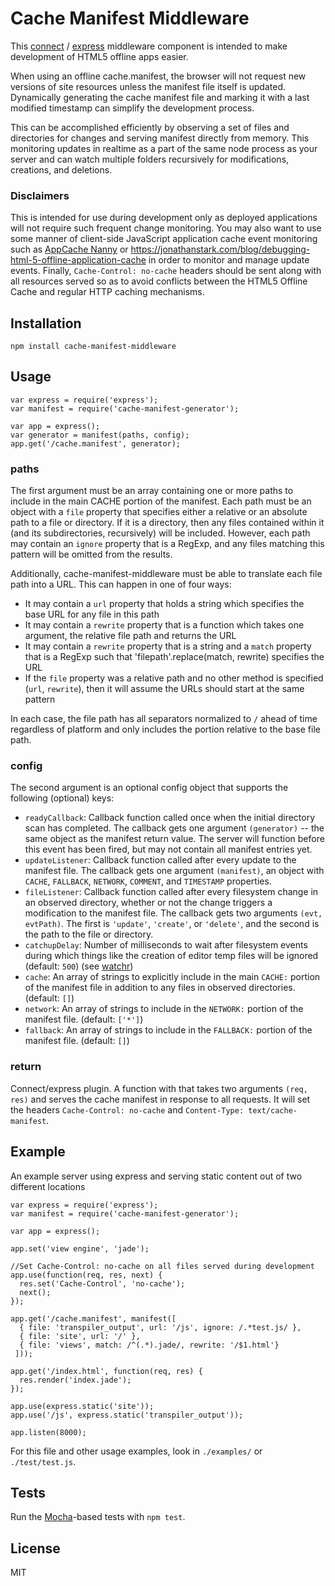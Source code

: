# Cache Manifest Middleware #

This [connect](https://github.com/senchalabs/connect) / [express](http://expressjs.com/) middleware component is intended to make development of HTML5 offline apps easier.

When using an offline cache.manifest, the browser will not request new versions of site resources unless the manifest file itself is updated.
Dynamically generating the cache manifest file and marking it with a last modified timestamp can simplify the development process.

This can be accomplished efficiently by observing a set of files and directories for changes and serving manifest directly from memory.
This monitoring updates in realtime as a part of the same node process as your server and can watch multiple folders recursively for modifications, creations, and deletions.

### Disclaimers ###

This is intended for use during development only as deployed applications will not require such frequent change monitoring.
You may also want to use some manner of client-side JavaScript application cache event monitoring such as [AppCache Nanny](https://github.com/gr2m/appcache-nanny) or <https://jonathanstark.com/blog/debugging-html-5-offline-application-cache> in order to monitor and manage update events.
Finally, `Cache-Control: no-cache` headers should be sent along with all resources served so as to avoid conflicts between the HTML5 Offline Cache and regular HTTP caching mechanisms.

## Installation ##

    npm install cache-manifest-middleware

## Usage ##

    var express = require('express');
    var manifest = require('cache-manifest-generator');

    var app = express();
    var generator = manifest(paths, config);
    app.get('/cache.manifest', generator);

### paths ###

The first argument must be an array containing one or more paths to include in the main CACHE portion of the manifest.
Each path must be an object with a `file` property that specifies either a relative or an absolute path to a file or directory.
If it is a directory, then any files contained within it (and its subdirectories, recursively) will be included.
However, each path may contain an `ignore` property that is a RegExp, and any files matching this pattern will be omitted from the results.

Additionally, cache-manifest-middleware must be able to translate each file path into a URL.
This can happen in one of four ways:

* It may contain a `url` property that holds a string which specifies the base URL for any file in this path
* It may contain a `rewrite` property that is a function which takes one argument, the relative file path and returns the URL
* It may contain a `rewrite` property that is a string and a `match` property that is a RegExp such that 'filepath'.replace(match, rewrite) specifies the URL
* If the `file` property was a relative path and no other method is specified (`url`, `rewrite`), then it will assume the URLs should start at the same pattern

In each case, the file path has all separators normalized to `/` ahead of time regardless of platform and only includes the portion relative to the base file path.

### config ###

The second argument is an optional config object that supports the following (optional) keys:

* `readyCallback`: Callback function called once when the initial directory scan has completed. The callback gets one argument `(generator)` -- the same object as the manifest return value. The server will function before this event has been fired, but may not contain all manifest entries yet.
* `updateListener`: Callback function called after every update to the manifest file. The callback gets one argument `(manifest)`, an object with `CACHE`, `FALLBACK`, `NETWORK`, `COMMENT`, and `TIMESTAMP` properties.
* `fileListener`: Callback function called after every filesystem change in an observed directory, whether or not the change triggers a modification to the manifest file. The callback gets two arguments `(evt, evtPath)`. The first is `'update'`, `'create'`, or `'delete'`, and the second is the path to the file or directory.
* `catchupDelay`: Number of milliseconds to wait after filesystem events during which things like the creation of editor temp files will be ignored (default: `500`) (see [watchr](https://github.com/bevry/watchr))
* `cache`: An array of strings to explicitly include in the main `CACHE:` portion of the manifest file in addition to any files in observed directories. (default: `[]`)
* `network`: An array of strings to include in the `NETWORK:` portion of the manifest file. (default: `['*']`)
* `fallback`: An array of strings to include in the `FALLBACK:` portion of the manifest file. (default: `[]`)

### return ###

Connect/express plugin. A function with that takes two arguments `(req, res)` and serves the cache manifest in response to all requests.
It will set the headers `Cache-Control: no-cache` and `Content-Type: text/cache-manifest`.

## Example ##

An example server using express and serving static content out of two different locations

    var express = require('express');
    var manifest = require('cache-manifest-generator');

    var app = express();

    app.set('view engine', 'jade');

    //Set Cache-Control: no-cache on all files served during development
    app.use(function(req, res, next) {
      res.set('Cache-Control', 'no-cache');
      next();
    });

    app.get('/cache.manifest', manifest([
      { file: 'transpiler_output', url: '/js', ignore: /.*test.js/ },
      { file: 'site', url: '/' },
      { file: 'views', match: /^(.*).jade/, rewrite: '/$1.html'}
     ]));

    app.get('/index.html', function(req, res) {
      res.render('index.jade');
    });

    app.use(express.static('site'));
    app.use('/js', express.static('transpiler_output'));

    app.listen(8000);

For this file and other usage examples, look in `./examples/` or `./test/test.js`.

## Tests ##

Run the [Mocha](https://mochajs.org/)-based tests with `npm test`.

## License ##

MIT
